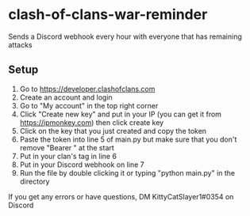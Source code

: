 # clash-of-clans-war-reminder
Sends a Discord webhook every hour with everyone that has remaining attacks

## Setup

1) Go to https://developer.clashofclans.com
2) Create an account and login
3) Go to "My account" in the top right corner
4) Click "Create new key" and put in your IP (you can get it from https://ipmonkey.com) then click create key
5) Click on the key that you just created and copy the token
6) Paste the token into line 5 of main.py but make sure that you don't remove "Bearer " at the start
7) Put in your clan's tag in line 6
8) Put in your Discord webhook on line 7
9) Run the file by double clicking it or typing "python main.py" in the directory

If you get any errors or have questions, DM KittyCatSlayer1#0354 on Discord

